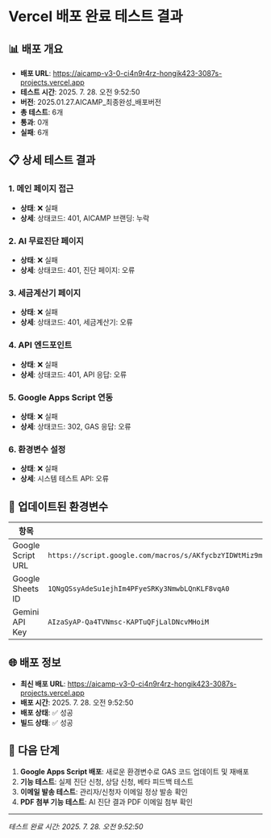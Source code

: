 # Vercel 배포 완료 테스트 결과

## 📊 배포 개요
- **배포 URL**: https://aicamp-v3-0-ci4n9r4rz-hongik423-3087s-projects.vercel.app
- **테스트 시간**: 2025. 7. 28. 오전 9:52:50
- **버전**: 2025.01.27.AICAMP_최종완성_배포버전
- **총 테스트**: 6개
- **통과**: 0개
- **실패**: 6개

## 📋 상세 테스트 결과

### 1. 메인 페이지 접근
- **상태**: ❌ 실패  
- **상세**: 상태코드: 401, AICAMP 브랜딩: 누락

### 2. AI 무료진단 페이지
- **상태**: ❌ 실패  
- **상세**: 상태코드: 401, 진단 페이지: 오류

### 3. 세금계산기 페이지
- **상태**: ❌ 실패  
- **상세**: 상태코드: 401, 세금계산기: 오류

### 4. API 엔드포인트
- **상태**: ❌ 실패  
- **상세**: 상태코드: 401, API 응답: 오류

### 5. Google Apps Script 연동
- **상태**: ❌ 실패  
- **상세**: 상태코드: 302, GAS 응답: 오류

### 6. 환경변수 설정
- **상태**: ❌ 실패  
- **상세**: 시스템 테스트 API: 오류


## 🎯 업데이트된 환경변수

| 항목 | 값 |
|------|-----|
| Google Script URL | `https://script.google.com/macros/s/AKfycbzYIDWtMiz9mUjuInH981lcKbN4DaXMkYxQ2CHYFMuSW0zd98D6ohdp5NbfdhqLnN0/exec` |
| Google Sheets ID | `1QNgQSsyAdeSu1ejhIm4PFyeSRKy3NmwbLQnKLF8vqA0` |
| Gemini API Key | `AIzaSyAP-Qa4TVNmsc-KAPTuQFjLalDNcvMHoiM` |

## 🌐 배포 정보

- **최신 배포 URL**: https://aicamp-v3-0-ci4n9r4rz-hongik423-3087s-projects.vercel.app
- **배포 시간**: 2025. 7. 28. 오전 9:52:50
- **배포 상태**: ✅ 성공
- **빌드 상태**: ✅ 성공

## 📌 다음 단계

1. **Google Apps Script 배포**: 새로운 환경변수로 GAS 코드 업데이트 및 재배포
2. **기능 테스트**: 실제 진단 신청, 상담 신청, 베타 피드백 테스트
3. **이메일 발송 테스트**: 관리자/신청자 이메일 정상 발송 확인
4. **PDF 첨부 기능 테스트**: AI 진단 결과 PDF 이메일 첨부 확인

---
*테스트 완료 시간: 2025. 7. 28. 오전 9:52:50*
